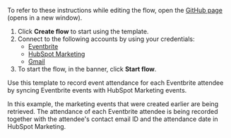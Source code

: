 To refer to these instructions while editing the flow, open the [GitHub page](https://github.com/ot4i/app-connect-templates/tree/master/resources/markdown/Record%20event%20attendance%20for%20each%20Eventbrite%20attendee%20by%20syncing%20Eventbrite%20events%20with%20HubSpot%20Marketing%20events_instructions.md) (opens in a new window).

1. Click **Create flow** to start using the template.
2. Connect to the following accounts by using your credentials:
   - [Eventbrite](https://www.ibm.com/docs/en/app-connect/containers_cd?topic=apps-eventbrite)
   - [HubSpot Marketing](https://www.ibm.com/docs/en/app-connect/containers_cd?topic=apps-hubspot-marketing)
   - [Gmail](https://www.ibm.com/docs/en/app-connect/containers_cd?topic=apps-gmail) 
3. To start the flow, in the banner, click **Start flow**.


Use this template to record event attendance for each Eventbrite attendee by syncing Eventbrite events with HubSpot Marketing events. 

In this example, the marketing events that were created earlier are being retrieved. The attendance of each Eventbrite attendee is being recorded together with the attendee's contact email ID and the attendance date in HubSpot Marketing.
